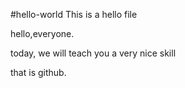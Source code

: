 #hello-world
This is a hello file

hello,everyone.

today, we will teach you a very nice skill 

that is github.
